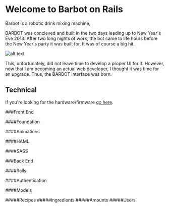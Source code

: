 Welcome to Barbot on Rails
======

Barbot is a robotic drink mixing machine, 

BARBOT was concieved and built in the two days leading up to New Year's Eve 2013. After two long nights of work, the bot came to life hours before the New Year's party it was built for. It was of course a big hit.

![alt text](http://blnorris.com/barbot/img/front.jpg "Barbot Alpha 1")

This, unfortunately, did not leave time to develop a proper UI for it. However, now that I am becoming an actual web developer, I thought it was time for an upgrade. Thus, the BARBOT interface was born.




Technical
------
If you're looking for the hardware/firmware [go here](https://github.com/BLNorris/BarBot).


###Front End

####Foundation

####Animations

####HAML

####SASS


###Back End

####Rails

####Authentication

####Models

#####Recipes
#####Ingredients
#####Amounts
#####Users